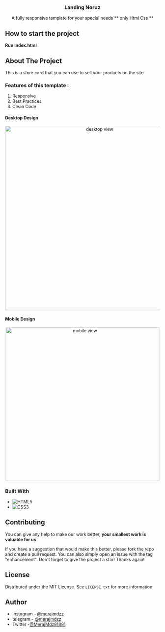 ﻿<a id="readme-top"></a>

<div align="center">
<h3 align="center">Landing Noruz</h3>

  <p align="center">
   A fully responsive template for your special needs ** only Html Css **
    <br />
  </p>
</div>

<!-- ABOUT THE PROJECT -->

## How to start the project
**Run Index.html**

## About The Project
This is a store card that you can use to sell your products on the site

### Features of this template :
<ol>
  <li>Responsive</li>
  <li>Best Practices</li>
  <li>Clean Code</li>
</ol>

#### Desktop Design

<p align="center">
  <img src="https://github.com/MerajMehdizade/Landing-NoruzPlus/assets/105376555/da32f86b-74d7-4e58-9cd3-7f9938f4e178" alt="desktop view" width="600"  />
</p>

#### Mobile Design

<p align="center">
	<img src="https://github.com/MerajMehdizade/StoreCard/assets/105376555/0d95bf73-2a6b-4c80-beaa-39afc65bb4a0" alt="mobile view" height="500" /> 
</p>


### Built With

- ![HTML5](https://img.shields.io/badge/html5-%23E34F26.svg?style=for-the-badge&logo=html5&logoColor=white)
- ![CSS3](https://img.shields.io/badge/css3-%231572B6.svg?style=for-the-badge&logo=css3&logoColor=white)

<!-- CONTRIBUTING -->

## Contributing

You can give any help to make our work better, **your smallest work is valuable for us**

If you have a suggestion that would make this better, please fork the repo and create a pull request. You can also simply open an issue with the tag "enhancement".
Don't forget to give the project a star! Thanks again!

<!-- LICENSE -->

## License

Distributed under the MIT License. See `LICENSE.txt` for more information.

<!-- AUTHOR -->

## Author

- Instagram - [@merajmdzz](https://www.instagram.com/merajmdzz/)
- telegram - [@merajmdzz](https://t.me/merajmdzz)
- Twitter -[@MerajMdz81881](https://twitter.com/MerajMdz81881)

